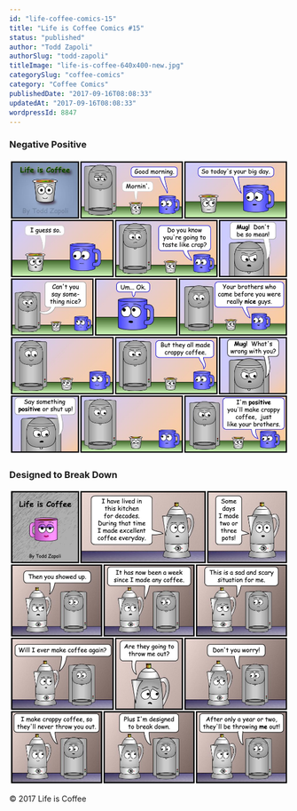 ```yaml
---
id: "life-coffee-comics-15"
title: "Life is Coffee Comics #15"
status: "published"
author: "Todd Zapoli"
authorSlug: "todd-zapoli"
titleImage: "life-is-coffee-640x400-new.jpg"
categorySlug: "coffee-comics"
category: "Coffee Comics"
publishedDate: "2017-09-16T08:08:33"
updatedAt: "2017-09-16T08:08:33"
wordpressId: 8847
---
```


### Negative Positive

![Coffee Comic - Negative Positive](NegativePositive.jpg)

### Designed to Break Down

![Coffee Comic - Designed to Break Down](Designed-to-Break-Down.jpg)

© 2017 Life is Coffee